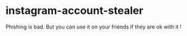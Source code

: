 # instagram-account-stealer
Phishing is bad. But you can use it on your friends if they are ok with it !
